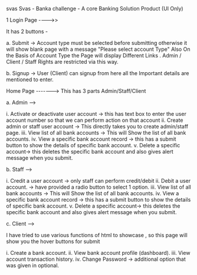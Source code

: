 svas
Svas - Banka challenge - A core Banking Solution Product (UI Only)

1 Login Page ---->>

It has 2 buttons -

a. Submit -> Account type must be selected before submitting otherwise it will show blank page with a message "Please select account Type" Also On the Basis of Account Type the Page will display Different Links . Admin / Client / Staff Rights are restricted via this way.

b. Signup -> User (Client) can signup from here all the Important details are mentioned to enter.

Home Page ------->
This has 3 parts Admin/Staff/Client

a. Admin -->

i. Activate or deactivate user account -> this has text box to enter the user account number so that we can perform action on that account ii. Create admin or staff user account -> This directly takes you to create admin/staff page. iii. View list of all bank accounts -> This will Show the list of all bank accounts. iv. View a specific bank account record -> this has a submit button to show the details of specific bank account. v. Delete a specific account-> this deletes the specific bank account and also gives alert message when you submit.

b. Staff -->

i. Credit a user account -> only staff can perform credit/debit ii. Debit a user account. -> have provided a radio button to select 1 option. iii. View list of all bank accounts -> This will Show the list of all bank accounts. iv. View a specific bank account record -> this has a submit button to show the details of specific bank account. v. Delete a specific account-> this deletes the specific bank account and also gives alert message when you submit.

c. Client -->

I have tried to use various functions of html to showcase , so this page will show you the hover buttons for submit

i. Create a bank account. ii. View bank account profile (dashboard). iii. View account transaction history. iv. Change Password -> additional option that was given in optional.